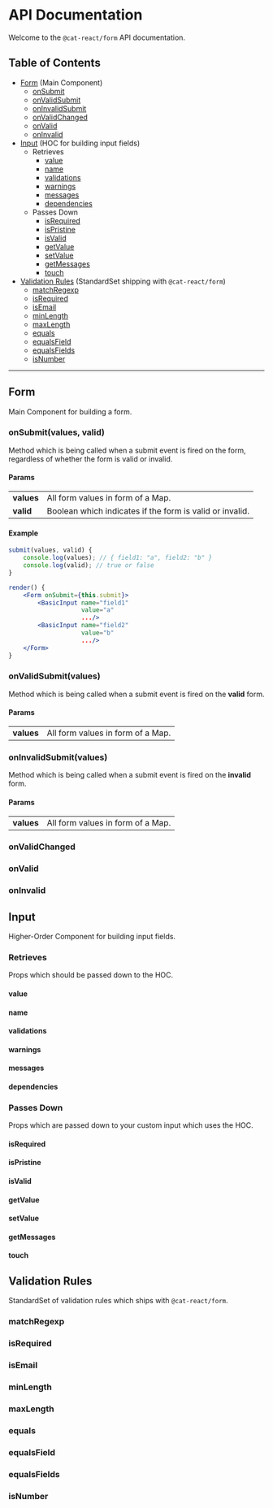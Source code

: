 # API Documentation
Welcome to the `@cat-react/form` API documentation.

## Table of Contents
- [Form](#form) (Main Component)
    - [onSubmit](#onsubmit)
    - [onValidSubmit](#onvalidsubmit)
    - [onInvalidSubmit](#oninvalidsubmit)
    - [onValidChanged](#onvalidchanged)
    - [onValid](#onvalid)
    - [onInvalid](#oninvalid)
- [Input](#input) (HOC for building input fields)
    - Retrieves
        - [value](#value)
        - [name](#name)
        - [validations](#validations)
        - [warnings](#warnings)
        - [messages](#messages)
        - [dependencies](#dependencies)
    - Passes Down
        - [isRequired](#isrequired)
        - [isPristine](#ispristine)
        - [isValid](#isvalid)
        - [getValue](#getvalue)
        - [setValue](#setvalue)
        - [getMessages](#getmessages)
        - [touch](#touch)
- [Validation Rules](#validation-rules) (StandardSet shipping with `@cat-react/form`)
    - [matchRegexp](#matchregexp)
    - [isRequired](#isrequired)
    - [isEmail](#isemail)
    - [minLength](#minlength)
    - [maxLength](#maxlength)
    - [equals](#equals)
    - [equalsField](#equalsfield)
    - [equalsFields](#equalsfields)
    - [isNumber](#isnumber)

---

## Form
Main Component for building a form.

### onSubmit(values, valid)
Method which is being called when a submit event is fired on the form, regardless of whether the form is valid or invalid.

#### Params
<table class="table table-bordered table-striped">
    <tbody>
        <tr>
          <td><b>values</b></td>
          <td>All form values in form of a Map<fieldName, value>.</td>
        </tr>
        <tr>
          <td><b>valid</b></td>
          <td>Boolean which indicates if the form is valid or invalid.</td>
        </tr>
    </tbody>
</table>

#### Example
```jsx
submit(values, valid) {
    console.log(values); // { field1: "a", field2: "b" }
    console.log(valid); // true or false
}

render() {
    <Form onSubmit={this.submit}>    
        <BasicInput name="field1"
                    value="a"
                    .../>
        <BasicInput name="field2"
                    value="b"
                    .../>
    </Form>
}
```

### onValidSubmit(values)
Method which is being called when a submit event is fired on the **valid** form.

#### Params
<table class="table table-bordered table-striped">
    <tbody>
        <tr>
          <td><b>values</b></td>
          <td>All form values in form of a Map<fieldName, value>.</td>
        </tr>
    </tbody>
</table>

### onInvalidSubmit(values)
Method which is being called when a submit event is fired on the **invalid** form.

#### Params
<table class="table table-bordered table-striped">
    <tbody>
        <tr>
          <td><b>values</b></td>
          <td>All form values in form of a Map<fieldName, value>.</td>
        </tr>
    </tbody>
</table>

### onValidChanged

### onValid

### onInvalid

## Input
Higher-Order Component for building input fields.

### Retrieves
Props which should be passed down to the HOC.

#### value

#### name

#### validations

#### warnings

#### messages

#### dependencies

### Passes Down
Props which are passed down to your custom input which uses the HOC.

#### isRequired

#### isPristine

#### isValid

#### getValue

#### setValue

#### getMessages

#### touch

## Validation Rules
StandardSet of validation rules which ships with `@cat-react/form`.

### matchRegexp

### isRequired

### isEmail

### minLength

### maxLength

### equals

### equalsField

### equalsFields

### isNumber
